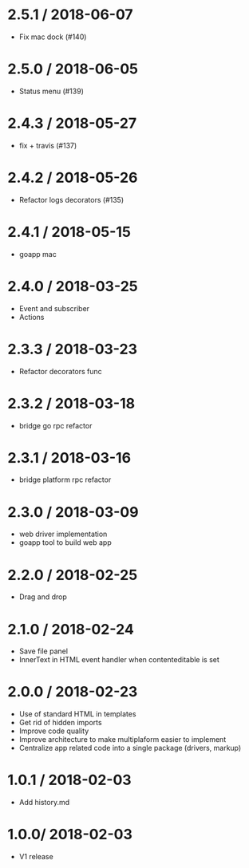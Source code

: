 
2.5.1 / 2018-06-07
==================

  * Fix mac dock (#140)

2.5.0 / 2018-06-05
==================

  * Status menu (#139)

2.4.3 / 2018-05-27
==================

  * fix + travis (#137)

2.4.2 / 2018-05-26
==================

  * Refactor logs decorators (#135)

2.4.1 / 2018-05-15
==================

  * goapp mac

2.4.0 / 2018-03-25
==================

  * Event and subscriber
  * Actions

2.3.3 / 2018-03-23
==================

  * Refactor decorators func

2.3.2 / 2018-03-18
==================

* bridge go rpc refactor

2.3.1 / 2018-03-16
==================

  * bridge platform rpc refactor

2.3.0 / 2018-03-09
==================

  * web driver implementation
  * goapp tool to build web app

2.2.0 / 2018-02-25
==================

  * Drag and drop

2.1.0 / 2018-02-24
==================

  * Save file panel
  * InnerText in HTML event handler when contenteditable is set

2.0.0 / 2018-02-23
==================

  * Use of standard HTML in templates
  * Get rid of hidden imports
  * Improve code quality
  * Improve architecture to make multiplaform easier to implement
  * Centralize app related code into a single package (drivers, markup)

1.0.1 / 2018-02-03
==================
  
  * Add history.md

1.0.0/ 2018-02-03
==================
  
  * V1 release